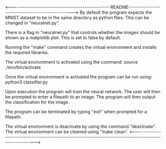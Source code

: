 <--------------------------------------------------README-------------------------------------------------->
By default the program expects the MNIST dataset to be in the same directory as python files.
This can be changed in "neuralnet.py".

There is a flag in "neuralnet.py" that controls whether the images should be shown as a matplotlib plot.
This is set to false by default.

Running the "make" command creates the virtual environment and installs the required libraries.

The virtual environtment is activated using the command:
	source ./env/bin/activate

Once the virtual environment is activated the program can be run using:
	python3 classifier.py

Upon execution the program will train the neural network.
The user will then be prompted to enter a filepath to an image.
The program will then output the classification for the image.

The program can be terminated by typing "exit" when prompted for a filepath.

The virtual environment is deactivate by using the command "deactivate".
The virtual environment can be cleaned using "make clean".
<---------------------------------------------------------------------------------------------------------->
